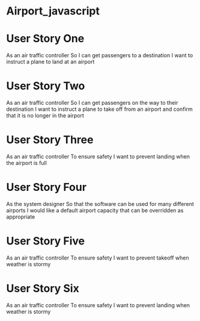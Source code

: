 # Airport_javascript


# User Story One
As an air traffic controller
So I can get passengers to a destination
I want to instruct a plane to land at an airport

# User Story Two
As an air traffic controller
So I can get passengers on the way to their destination
I want to instruct a plane to take off from an airport and confirm that it is no longer in the airport

# User Story Three
As an air traffic controller
To ensure safety
I want to prevent landing when the airport is full

# User Story Four
As the system designer
So that the software can be used for many different airports
I would like a default airport capacity that can be overridden as appropriate

# User Story Five
As an air traffic controller
To ensure safety
I want to prevent takeoff when weather is stormy

# User Story Six
As an air traffic controller
To ensure safety
I want to prevent landing when weather is stormy
